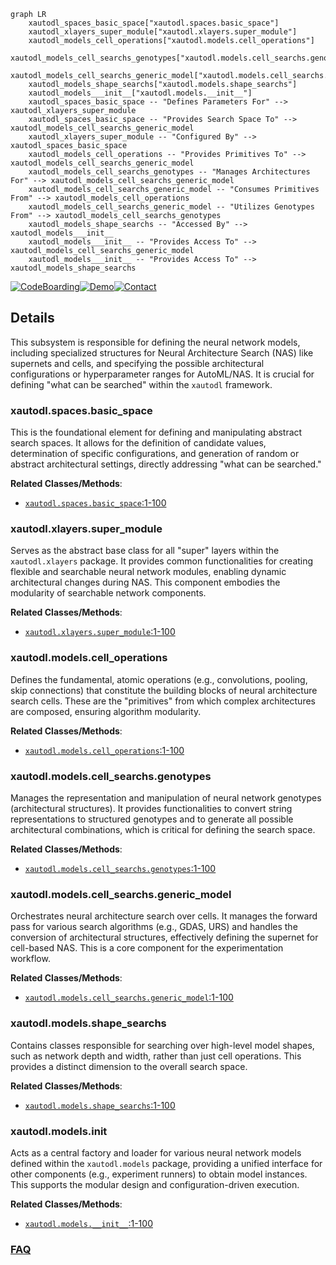 ```mermaid
graph LR
    xautodl_spaces_basic_space["xautodl.spaces.basic_space"]
    xautodl_xlayers_super_module["xautodl.xlayers.super_module"]
    xautodl_models_cell_operations["xautodl.models.cell_operations"]
    xautodl_models_cell_searchs_genotypes["xautodl.models.cell_searchs.genotypes"]
    xautodl_models_cell_searchs_generic_model["xautodl.models.cell_searchs.generic_model"]
    xautodl_models_shape_searchs["xautodl.models.shape_searchs"]
    xautodl_models___init__["xautodl.models.__init__"]
    xautodl_spaces_basic_space -- "Defines Parameters For" --> xautodl_xlayers_super_module
    xautodl_spaces_basic_space -- "Provides Search Space To" --> xautodl_models_cell_searchs_generic_model
    xautodl_xlayers_super_module -- "Configured By" --> xautodl_spaces_basic_space
    xautodl_models_cell_operations -- "Provides Primitives To" --> xautodl_models_cell_searchs_generic_model
    xautodl_models_cell_searchs_genotypes -- "Manages Architectures For" --> xautodl_models_cell_searchs_generic_model
    xautodl_models_cell_searchs_generic_model -- "Consumes Primitives From" --> xautodl_models_cell_operations
    xautodl_models_cell_searchs_generic_model -- "Utilizes Genotypes From" --> xautodl_models_cell_searchs_genotypes
    xautodl_models_shape_searchs -- "Accessed By" --> xautodl_models___init__
    xautodl_models___init__ -- "Provides Access To" --> xautodl_models_cell_searchs_generic_model
    xautodl_models___init__ -- "Provides Access To" --> xautodl_models_shape_searchs
```

[![CodeBoarding](https://img.shields.io/badge/Generated%20by-CodeBoarding-9cf?style=flat-square)](https://github.com/CodeBoarding/GeneratedOnBoardings)[![Demo](https://img.shields.io/badge/Try%20our-Demo-blue?style=flat-square)](https://www.codeboarding.org/demo)[![Contact](https://img.shields.io/badge/Contact%20us%20-%20contact@codeboarding.org-lightgrey?style=flat-square)](mailto:contact@codeboarding.org)

## Details

This subsystem is responsible for defining the neural network models, including specialized structures for Neural Architecture Search (NAS) like supernets and cells, and specifying the possible architectural configurations or hyperparameter ranges for AutoML/NAS. It is crucial for defining "what can be searched" within the `xautodl` framework.

### xautodl.spaces.basic_space
This is the foundational element for defining and manipulating abstract search spaces. It allows for the definition of candidate values, determination of specific configurations, and generation of random or abstract architectural settings, directly addressing "what can be searched."


**Related Classes/Methods**:

- <a href="https://github.com/D-X-Y/AutoDL-Projects/blob/main/xautodl/spaces/basic_space.py#L1-L100" target="_blank" rel="noopener noreferrer">`xautodl.spaces.basic_space`:1-100</a>


### xautodl.xlayers.super_module
Serves as the abstract base class for all "super" layers within the `xautodl.xlayers` package. It provides common functionalities for creating flexible and searchable neural network modules, enabling dynamic architectural changes during NAS. This component embodies the modularity of searchable network components.


**Related Classes/Methods**:

- <a href="https://github.com/D-X-Y/AutoDL-Projects/blob/main/xautodl/xlayers/super_module.py#L1-L100" target="_blank" rel="noopener noreferrer">`xautodl.xlayers.super_module`:1-100</a>


### xautodl.models.cell_operations
Defines the fundamental, atomic operations (e.g., convolutions, pooling, skip connections) that constitute the building blocks of neural architecture search cells. These are the "primitives" from which complex architectures are composed, ensuring algorithm modularity.


**Related Classes/Methods**:

- <a href="https://github.com/D-X-Y/AutoDL-Projects/blob/main/xautodl/models/cell_operations.py#L1-L100" target="_blank" rel="noopener noreferrer">`xautodl.models.cell_operations`:1-100</a>


### xautodl.models.cell_searchs.genotypes
Manages the representation and manipulation of neural network genotypes (architectural structures). It provides functionalities to convert string representations to structured genotypes and to generate all possible architectural combinations, which is critical for defining the search space.


**Related Classes/Methods**:

- <a href="https://github.com/D-X-Y/AutoDL-Projects/blob/main/xautodl/models/cell_searchs/genotypes.py#L1-L100" target="_blank" rel="noopener noreferrer">`xautodl.models.cell_searchs.genotypes`:1-100</a>


### xautodl.models.cell_searchs.generic_model
Orchestrates neural architecture search over cells. It manages the forward pass for various search algorithms (e.g., GDAS, URS) and handles the conversion of architectural structures, effectively defining the supernet for cell-based NAS. This is a core component for the experimentation workflow.


**Related Classes/Methods**:

- <a href="https://github.com/D-X-Y/AutoDL-Projects/blob/main/xautodl/models/cell_searchs/generic_model.py#L1-L100" target="_blank" rel="noopener noreferrer">`xautodl.models.cell_searchs.generic_model`:1-100</a>


### xautodl.models.shape_searchs
Contains classes responsible for searching over high-level model shapes, such as network depth and width, rather than just cell operations. This provides a distinct dimension to the overall search space.


**Related Classes/Methods**:

- <a href="https://github.com/D-X-Y/AutoDL-Projects/blob/main/xautodl/models/shape_searchs#L1-L100" target="_blank" rel="noopener noreferrer">`xautodl.models.shape_searchs`:1-100</a>


### xautodl.models.__init__
Acts as a central factory and loader for various neural network models defined within the `xautodl.models` package, providing a unified interface for other components (e.g., experiment runners) to obtain model instances. This supports the modular design and configuration-driven execution.


**Related Classes/Methods**:

- <a href="https://github.com/D-X-Y/AutoDL-Projects/blob/main/xautodl/models/__init__.py#L1-L100" target="_blank" rel="noopener noreferrer">`xautodl.models.__init__`:1-100</a>




### [FAQ](https://github.com/CodeBoarding/GeneratedOnBoardings/tree/main?tab=readme-ov-file#faq)